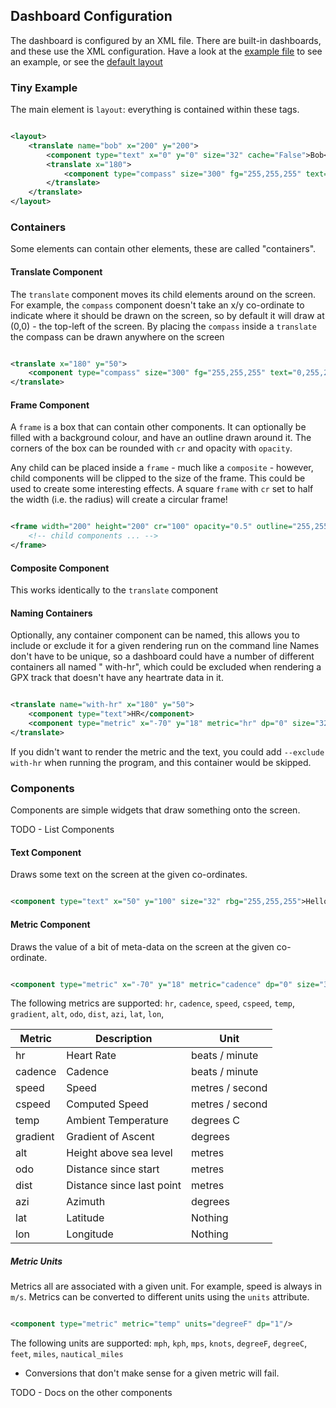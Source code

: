 ## Dashboard Configuration

The dashboard is configured by an XML file. There are built-in dashboards, and these use the XML configuration. Have a
look at the [example file](../../gopro_overlay/layouts/example.xml) to see an example, or see the
[default layout](../../gopro_overlay/layouts/default-1920x1080.xml)

### Tiny Example

The main element is `layout`: everything is contained within these tags.

```xml

<layout>
    <translate name="bob" x="200" y="200">
        <component type="text" x="0" y="0" size="32" cache="False">Bob</component>
        <translate x="180">
            <component type="compass" size="300" fg="255,255,255" text="0,255,255" textsize="32"/>
        </translate>
    </translate>
</layout>
```

### Containers

Some elements can contain other elements, these are called "containers".

#### Translate Component

The `translate` component moves its child elements around on the screen. For example, the `compass` component doesn't
take an x/y co-ordinate to indicate where it should be drawn on the screen, so by default it will draw at (0,0) - the
top-left of the screen. By placing the `compass` inside a `translate` the compass can be drawn anywhere on the screen

```xml

<translate x="180" y="50">
    <component type="compass" size="300" fg="255,255,255" text="0,255,255" textsize="32"/>
</translate>
```

#### Frame Component

A `frame` is a box that can contain other components. It can optionally be filled with a background colour, and have an
outline drawn around it. The corners of the box can be rounded with `cr` and opacity with `opacity`.

Any child can be placed inside a `frame` - much like a `composite` - however, child components will be clipped to the
size of the frame. This could be used to create some interesting effects. A square `frame` with `cr` set to half the
width (i.e. the radius) will create a circular frame!

```xml

<frame width="200" height="200" cr="100" opacity="0.5" outline="255,255,255">
    <!-- child components ... -->
</frame>
```

#### Composite Component

This works identically to the `translate` component

#### Naming Containers

Optionally, any container component can be named, this allows you to include or exclude it for a given rendering run on
the command line Names don't have to be unique, so a dashboard could have a number of different containers all named "
with-hr", which could be excluded when rendering a GPX track that doesn't have any heartrate data in it.

```xml

<translate name="with-hr" x="180" y="50">
    <component type="text">HR</component>
    <component type="metric" x="-70" y="18" metric="hr" dp="0" size="32" align="right"/>
</translate>
```

If you didn't want to render the metric and the text, you could add `--exclude with-hr` when running the program, and
this container would be skipped.

### Components

Components are simple widgets that draw something onto the screen.

TODO - List Components

#### Text Component

Draws some text on the screen at the given co-ordinates.

```xml

<component type="text" x="50" y="100" size="32" rbg="255,255,255">Hello</component>
```

#### Metric Component

Draws the value of a bit of meta-data on the screen at the given co-ordinate.

```xml

<component type="metric" x="-70" y="18" metric="cadence" dp="0" size="32" rgb="255,255,0" align="right"/>
```

The following metrics are supported:
`hr`, `cadence`, `speed`, `cspeed`, `temp`,
`gradient`, `alt`, `odo`, `dist`, `azi`, `lat`, `lon`,


| Metric | Description | Unit |
| --- | --- | --- |
| hr | Heart Rate | beats / minute |
| cadence | Cadence | beats / minute |
| speed | Speed | metres / second |
| cspeed | Computed Speed | metres / second |
| temp | Ambient Temperature | degrees C |
| gradient | Gradient of Ascent | degrees |
| alt | Height above sea level | metres |
| odo | Distance since start | metres |
| dist | Distance since last point | metres |
| azi | Azimuth | degrees |
| lat | Latitude | Nothing |
| lon | Longitude | Nothing | 

##### Metric Units

Metrics all are associated with a given unit. For example, speed is always in `m/s`. Metrics can be converted to
different units using the `units` attribute.

```xml

<component type="metric" metric="temp" units="degreeF" dp="1"/>
```

The following units are supported: `mph`, `kph`, `mps`, `knots`, `degreeF`, `degreeC`, `feet`, `miles`, `nautical_miles`
- Conversions that don't make sense for a given metric will fail.

TODO - Docs on the other components

